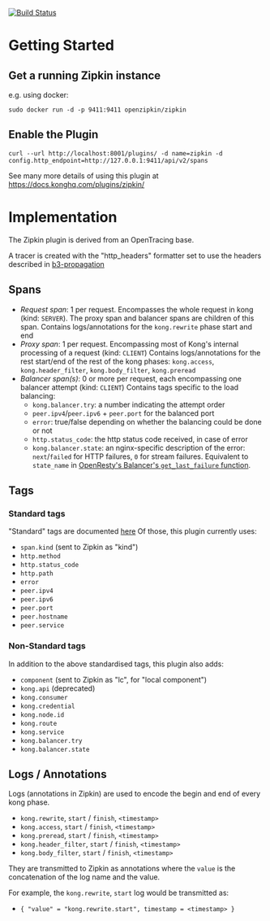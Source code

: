 [![Build Status][badge-travis-image]][badge-travis-url]

# Getting Started

## Get a running Zipkin instance

e.g. using docker:

```
sudo docker run -d -p 9411:9411 openzipkin/zipkin
```


## Enable the Plugin

```
curl --url http://localhost:8001/plugins/ -d name=zipkin -d config.http_endpoint=http://127.0.0.1:9411/api/v2/spans
```

See many more details of using this plugin at https://docs.konghq.com/plugins/zipkin/


# Implementation

The Zipkin plugin is derived from an OpenTracing base.

A tracer is created with the "http_headers" formatter set to use the headers described in [b3-propagation](https://github.com/openzipkin/b3-propagation)

## Spans

  - *Request span*: 1 per request. Encompasses the whole request in kong (kind: `SERVER`).
    The proxy span and balancer spans are children of this span.
    Contains logs/annotations for the `kong.rewrite` phase start and end
  - *Proxy span*: 1 per request. Encompassing most of Kong's internal processing of a request (kind: `CLIENT`)
    Contains logs/annotations for the rest start/end of the rest of the kong phases:
    `kong.access`, `kong.header_filter`, `kong.body_filter`, `kong.preread`
  - *Balancer span(s)*: 0 or more per request, each encompassing one balancer attempt (kind: `CLIENT`)
    Contains tags specific to the load balancing:
    - `kong.balancer.try`: a number indicating the attempt order
    - `peer.ipv4`/`peer.ipv6` + `peer.port` for the balanced port
    - `error`: true/false depending on whether the balancing could be done or not
    - `http.status_code`: the http status code received, in case of error
    - `kong.balancer.state`: an nginx-specific description of the error: `next`/`failed` for HTTP failures, `0` for stream failures.
      Equivalent to `state_name` in [OpenResty's Balancer's `get_last_failure` function](https://github.com/openresty/lua-resty-core/blob/master/lib/ngx/balancer.md#get_last_failure).

## Tags

### Standard tags

"Standard" tags are documented [here](https://github.com/opentracing/specification/blob/master/semantic_conventions.md)
Of those, this plugin currently uses:

  - `span.kind` (sent to Zipkin as "kind")
  - `http.method`
  - `http.status_code`
  - `http.path`
  - `error`
  - `peer.ipv4`
  - `peer.ipv6`
  - `peer.port`
  - `peer.hostname`
  - `peer.service`


### Non-Standard tags

In addition to the above standardised tags, this plugin also adds:

  - `component` (sent to Zipkin as "lc", for "local component")
  - `kong.api` (deprecated)
  - `kong.consumer`
  - `kong.credential`
  - `kong.node.id`
  - `kong.route`
  - `kong.service`
  - `kong.balancer.try`
  - `kong.balancer.state`

## Logs / Annotations

Logs (annotations in Zipkin) are used to encode the begin and end of every kong phase.

  - `kong.rewrite`, `start` / `finish`, `<timestamp>`
  - `kong.access`, `start` / `finish`, `<timestamp>`
  - `kong.preread`, `start` / `finish`, `<timestamp>`
  - `kong.header_filter`, `start` / `finish`, `<timestamp>`
  - `kong.body_filter`, `start` / `finish`, `<timestamp>`

They are transmitted to Zipkin as annotations where the `value` is the concatenation of the log name and the value.

For example, the `kong.rewrite`, `start` log would be transmitted as:

  - `{ "value" = "kong.rewrite.start", timestamp = <timestamp> }`


[badge-travis-url]: https://travis-ci.com/Kong/kong-plugin-zipkin/branches
[badge-travis-image]: https://api.travis-ci.com/Kong/kong-plugin-zipkin.svg?branch=master
